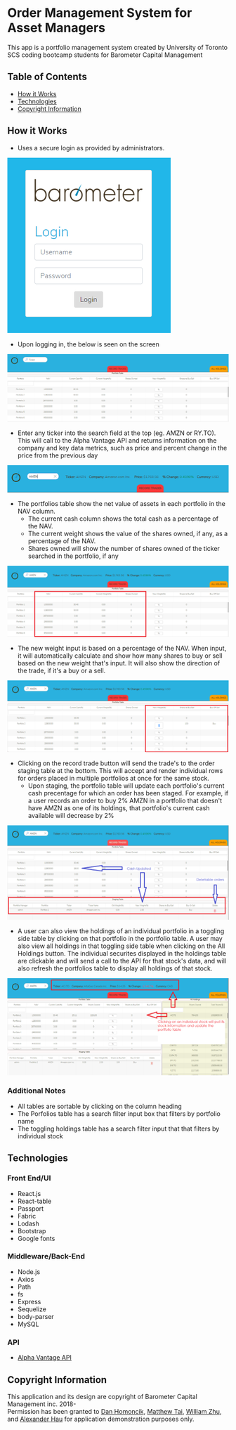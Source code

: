 # Order Management System for Asset Managers

This app is a portfolio management system created by University of Toronto SCS coding bootcamp students for Barometer Capital Management

## Table of Contents

* [How it Works](#how-it-works)
* [Technologies](#technologies)
* [Copyright Information](#copyright-information)


## How it Works

- Uses a secure login as provided by administrators.

![Image of login](./images/login.png)

- Upon logging in, the below is seen on the screen

![Image of app](./images/app.png)

- Enter any ticker into the search field at the top (eg. AMZN or RY.TO). This will call to the Alpha Vantage API and returns information on the company and key data metrics, such as price and percent change in the price from the previous day

![Image of ticker](./images/ticker.png)

- The portfolios table show the net value of assets in each portfolio in the NAV column. 
    * The current cash column shows the total cash as a percentage of the NAV. 
    * The current weight shows the value of the shares owned, if any, as a percentage of the NAV.
    * Shares owned will show the number of shares owned of the ticker searched in the portfolio, if any

![Image of nav](./images/nav.png)

- The new weight input is based on a percentage of the NAV. When input, it will automatically calculate and show how many shares to buy or sell based on the new weight that's input. It will also show the direction of the trade, if it's a buy or a sell.

![Image of weight](./images/weight.png)

- Clicking on the record trade button will send the trade's to the order staging table at the bottom. This will accept and render individual rows for orders placed in multiple portfolios at once for the same stock.
    * Upon staging, the portfolio table will update each portfolio's current cash precentage for which an order has been staged. For example, if a user records an order to buy 2% AMZN in a portfolio that doesn't have AMZN as one of its holdings, that portfolio's current cash available will decrease by 2%

![Image of staging](./images/staging.png)

- A user can also view the holdings of an individual portfolio in a toggling side table by clicking on that portfolio in the portfolio table. A user may also view all holdings in that toggling side table when clicking on the All Holdings button. The individual securites displayed in the holdings table are clickable and will send a call to the API for that stock's data, and will also refresh the portfolios table to display all holdings of that stock.

![Image of holdings](./images/holdings.png)

### Additional Notes
- All tables are sortable by clicking on the column heading
- The Porfolios table has a search filter input box that filters by portfolio name
- The toggling holdings table has a search filter input that that filters by individual stock


## Technologies

### Front End/UI

* React.js
* React-table
* Passport
* Fabric
* Lodash
* Bootstrap
* Google fonts

### Middleware/Back-End

* Node.js
* Axios
* Path
* fs
* Express
* Sequelize
* body-parser
* MySQL

### API

* [Alpha Vantage API](http://alphavantage.co)


## Copyright Information

This application and its design are copyright of Barometer Capital Management inc. 2018-<br>
Permission has been granted to [Dan Homoncik](http://barometercapital.ca), [Matthew Tai](https://matthewtai.github.io/), [William Zhu](https://william5656.github.io/), and [Alexander Hau](https://chestirito.github.io/) for application demonstration purposes only.